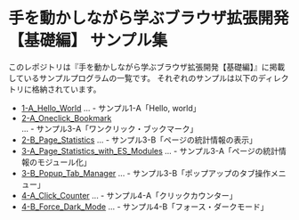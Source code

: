 # 手を動かしながら学ぶブラウザ拡張開発【基礎編】 サンプル集

このレポジトリは『手を動かしながら学ぶブラウザ拡張開発【基礎編】』に掲載しているサンプルプログラムの一覧です。
それぞれのサンプルは以下のディレクトリに格納されています。

- [1-A_Hello_World][] ... - サンプル1-A「Hello, world」
- [2-A_Oneclick_Bookmark][] ... - サンプル3-A「ワンクリック・ブックマーク」
- [2-B_Page_Statistics][] ... - サンプル3-B「ページの統計情報の表示」
- [3-A_Page_Statistics_with_ES_Modules][] ... - サンプル3-A「ページの統計情報のモジュール化」
- [3-B_Popup_Tab_Manager][] ... - サンプル3-B「ポップアップのタブ操作メニュー」
- [4-A_Click_Counter][] ... - サンプル4-A「クリックカウンター」
- [4-B_Force_Dark_Mode][] ... - サンプル4-B「フォース・ダークモード」

[1-A_Hello_World]: https://github.com/ueokande/developing-browser-extensions-examples/blob/master/1-A_Hello_World/
[2-A_Oneclick_Bookmark]: https://github.com/ueokande/developing-browser-extensions-examples/blob/master/2-A_Oneclick_Bookmark/
[2-B_Page_Statistics]: https://github.com/ueokande/developing-browser-extensions-examples/blob/master/2-B_Page_Statistics/
[3-A_Page_Statistics_with_ES_Modules]: https://github.com/ueokande/developing-browser-extensions-examples/blob/master/3-A_Page_Statistics_with_ES_Modules/
[3-B_Popup_Tab_Manager]: https://github.com/ueokande/developing-browser-extensions-examples/blob/master/3-B_Popup_Tab_Manager/
[4-A_Click_Counter]: https://github.com/ueokande/developing-browser-extensions-examples/blob/master/4-A_Click_Counter/
[4-B_Force_Dark_Mode]: https://github.com/ueokande/developing-browser-extensions-examples/blob/master/4-B_Force_Dark_Mode/
